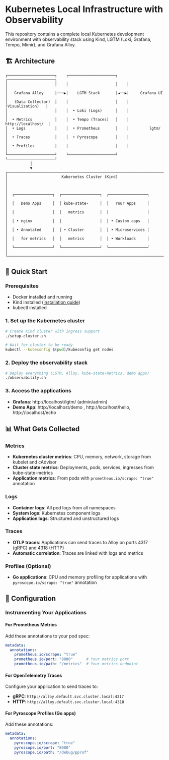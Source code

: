 # Kubernetes Local Infrastructure with Observability

This repository contains a complete local Kubernetes development environment with observability stack using Kind, LGTM (Loki, Grafana, Tempo, Mimir), and Grafana Alloy.

## 🏗️ Architecture

```
┌─────────────────────┐    ┌─────────────────────┐    ┌─────────────────────┐
│                     │    │                     │    │                     │
│   Grafana Alloy     │───▶│    LGTM Stack       │◄──▶│     Grafana UI      │
│   (Data Collector)  │    │                     │    │   (Visualization)   │
│                     │    │  • Loki (Logs)      │    │                     │
│  • Metrics          │    │  • Tempo (Traces)   │    │  http://localhost/  │
│  • Logs             │    │  • Prometheus       │    │         lgtm/       │
│  • Traces           │    │  • Pyroscope        │    │                     │
│  • Profiles         │    │                     │    │                     │
└─────────────────────┘    └─────────────────────┘    └─────────────────────┘
           │
           ▼
┌─────────────────────────────────────────────────────────────────────────────┐
│                        Kubernetes Cluster (Kind)                            │
│                                                                             │
│  ┌─────────────────┐  ┌─────────────────┐  ┌─────────────────┐            │
│  │   Demo Apps     │  │ kube-state-     │  │   Your Apps     │            │
│  │                 │  │   metrics       │  │                 │            │
│  │ • nginx         │  │                 │  │ • Custom apps   │            │
│  │ • Annotated     │  │ • Cluster       │  │ • Microservices │            │
│  │   for metrics   │  │   metrics       │  │ • Workloads     │            │
│  └─────────────────┘  └─────────────────┘  └─────────────────┘            │
└─────────────────────────────────────────────────────────────────────────────┘
```

## 🚀 Quick Start

### Prerequisites

- Docker installed and running
- Kind installed ([installation guide](https://kind.sigs.k8s.io/docs/user/quick-start/#installation))
- kubectl installed

### 1. Set up the Kubernetes cluster

```bash
# Create Kind cluster with ingress support
./setup-cluster.sh

# Wait for cluster to be ready
kubectl --kubeconfig $(pwd)/kubeconfig get nodes
```

### 2. Deploy the observability stack

```bash
# Deploy everything (LGTM, Alloy, kube-state-metrics, demo apps)
./observability.sh
```

### 3. Access the applications

- **Grafana**: http://localhost/lgtm/ (admin/admin)
- **Demo App**: http://localhost/demo , http://localhost/hello, http://localhost/echo

## 📊 What Gets Collected

### Metrics
- **Kubernetes cluster metrics**: CPU, memory, network, storage from kubelet and cAdvisor
- **Cluster state metrics**: Deployments, pods, services, ingresses from kube-state-metrics
- **Application metrics**: From pods with `prometheus.io/scrape: "true"` annotation

### Logs
- **Container logs**: All pod logs from all namespaces
- **System logs**: Kubernetes component logs
- **Application logs**: Structured and unstructured logs

### Traces
- **OTLP traces**: Applications can send traces to Alloy on ports 4317 (gRPC) and 4318 (HTTP)
- **Automatic correlation**: Traces are linked with logs and metrics

### Profiles (Optional)
- **Go applications**: CPU and memory profiling for applications with `pyroscope.io/scrape: "true"` annotation

## 🔧 Configuration

### Instrumenting Your Applications

#### For Prometheus Metrics
Add these annotations to your pod spec:

```yaml
metadata:
  annotations:
    prometheus.io/scrape: "true"
    prometheus.io/port: "8080"      # Your metrics port
    prometheus.io/path: "/metrics"  # Your metrics endpoint
```

#### For OpenTelemetry Traces
Configure your application to send traces to:
- **gRPC**: `http://alloy.default.svc.cluster.local:4317`
- **HTTP**: `http://alloy.default.svc.cluster.local:4318`

#### For Pyroscope Profiles (Go apps)
Add these annotations:

```yaml
metadata:
  annotations:
    pyroscope.io/scrape: "true"
    pyroscope.io/port: "8080"
    pyroscope.io/path: "/debug/pprof"
```

